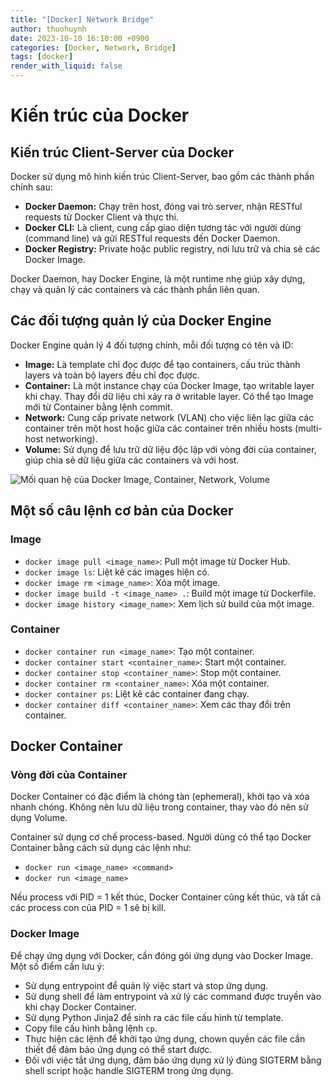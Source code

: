 ```yaml
---
title: "[Docker] Network Bridge"
author: thuohuynh
date: 2023-10-10 16:10:00 +0900
categories: [Docker, Network, Bridge]
tags: [docker]
render_with_liquid: false
---
```


# Kiến trúc của Docker

## Kiến trúc Client-Server của Docker

Docker sử dụng mô hình kiến trúc Client-Server, bao gồm các thành phần chính sau:

- **Docker Daemon:** Chạy trên host, đóng vai trò server, nhận RESTful requests từ Docker Client và thực thi.
- **Docker CLI:** Là client, cung cấp giao diện tương tác với người dùng (command line) và gửi RESTful requests đến Docker Daemon.
- **Docker Registry:** Private hoặc public registry, nơi lưu trữ và chia sẻ các Docker Image.

Docker Daemon, hay Docker Engine, là một runtime nhẹ giúp xây dựng, chạy và quản lý các containers và các thành phần liên quan.

## Các đối tượng quản lý của Docker Engine

Docker Engine quản lý 4 đối tượng chính, mỗi đối tượng có tên và ID:

- **Image:** Là template chỉ đọc được để tạo containers, cấu trúc thành layers và toàn bộ layers đều chỉ đọc được.
- **Container:** Là một instance chạy của Docker Image, tạo writable layer khi chạy. Thay đổi dữ liệu chỉ xảy ra ở writable layer. Có thể tạo Image mới từ Container bằng lệnh commit.
- **Network:** Cung cấp private network (VLAN) cho việc liên lạc giữa các container trên một host hoặc giữa các container trên nhiều hosts (multi-host networking).
- **Volume:** Sử dụng để lưu trữ dữ liệu độc lập với vòng đời của container, giúp chia sẻ dữ liệu giữa các containers và với host.

![Mối quan hệ của Docker Image, Container, Network, Volume]()

## Một số câu lệnh cơ bản của Docker

### Image

- `docker image pull <image_name>`: Pull một image từ Docker Hub.
- `docker image ls`: Liệt kê các images hiện có.
- `docker image rm <image_name>`: Xóa một image.
- `docker image build -t <image_name> .`: Build một image từ Dockerfile.
- `docker image history <image_name>`: Xem lịch sử build của một image.

### Container

- `docker container run <image_name>`: Tạo một container.
- `docker container start <container_name>`: Start một container.
- `docker container stop <container_name>`: Stop một container.
- `docker container rm <container_name>`: Xóa một container.
- `docker container ps`: Liệt kê các container đang chạy.
- `docker container diff <container_name>`: Xem các thay đổi trên container.

## Docker Container

### Vòng đời của Container

Docker Container có đặc điểm là chóng tàn (ephemeral), khởi tạo và xóa nhanh chóng. Không nên lưu dữ liệu trong container, thay vào đó nên sử dụng Volume.

Container sử dụng cơ chế process-based. Người dùng có thể tạo Docker Container bằng cách sử dụng các lệnh như:

- `docker run <image_name> <command>`
- `docker run <image_name>`

Nếu process với PID = 1 kết thúc, Docker Container cũng kết thúc, và tất cả các process con của PID = 1 sẽ bị kill.

### Docker Image

Để chạy ứng dụng với Docker, cần đóng gói ứng dụng vào Docker Image. Một số điểm cần lưu ý:

- Sử dụng entrypoint để quản lý việc start và stop ứng dụng.
- Sử dụng shell để làm entrypoint và xử lý các command được truyền vào khi chạy Docker Container.
- Sử dụng Python Jinja2 để sinh ra các file cấu hình từ template.
- Copy file cấu hình bằng lệnh `cp`.
- Thực hiện các lệnh để khởi tạo ứng dụng, chown quyền các file cần thiết để đảm bảo ứng dụng có thể start được.
- Đối với việc tắt ứng dụng, đảm bảo ứng dụng xử lý đúng SIGTERM bằng shell script hoặc handle SIGTERM trong ứng dụng.
